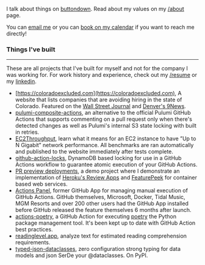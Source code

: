 I talk about things on
[buttondown](https://buttondown.email/abatilo/archive). Read about my values on
my [/about](/about) page.

You can [email me](mailto:aaronbatilo@gmail.com) or you can [book on my calendar](https://calendar.x.ai/abatilo) if you want to reach me directly!

### Things I've built

---

These are all projects that I've built for myself and not for the company I was
working for. For work history and experience, check out my [/resume](/resume)
or my [linkedin](https://www.linkedin.com/in/abatilo).

- [https://coloradoexcluded.com](https://coloradoexcluded.com), A website that
  lists companies that are avoiding hiring in the state of Colorado. Featured
  on the [Wall Street Journal](https://www.wsj.com/articles/many-companies-want-remote-workersexcept-from-colorado-11623937649?reflink=desktopwebshare_permalink) and [Denver's 9News](https://www.9news.com/video/news/local/next/website-tracks-companies-exclude-colorado-applicants-salary-requirement-law/73-ffbab2e6-bbd3-4118-b99f-c5a85361e983).
- [pulumi-composite-actions](https://github.com/abatilo/pulumi-composite-actions),
  an alternative to the official Pulumi GitHub Actions that supports commenting
  on a pull request only when there's detected changes as well as Pulumi's
  internal S3 state locking with built in retries.
- [EC2Throughput](https://ec2throughput.info), learn what it means for an EC2
  instance to have ”Up to N Gigabit” network performance. All benchmarks are
  ran automatically and published to the website immediately after tests
  complete.
- [github-action-locks](https://github.com/abatilo/github-action-locks),
  DynamoDB based locking for use in a GitHub Actions workflow to guarantee
  atomic execution of your GitHub Actions.
- [PR preview deployments](https://github.com/abatilo/streamlit-preview-environments-demo),
  a demo project where I demonstrate an implementation of [Heroku's Review
  Apps](https://devcenter.heroku.com/articles/github-integration-review-apps)
  and [FeaturePeek](https://featurepeek.com/) for container based web services.
- [Actions Panel](https://actionspanel.app), former GitHub App for managing
  manual execution of GitHub Actions. GitHub themselves, Microsoft, Docker,
  Tidal Music, MGM Resorts and over 200 other users had the GitHub App
  installed before GitHub released the feature themselves 6 months after
  launch.
- [actions-poetry](https://github.com/abatilo/actions-poetry), a GitHub Action
  for executing [poetry](https://github.com/python-poetry/poetry) the Python
  package management tool. It's been kept up to date with GitHub Action best
  practices.
- [readinglevel.app](https://readinglevel.app), analyze text for estimated
  reading comprehension requirements.
- [typed-json-dataclasses](https://github.com/abatilo/typed-json-dataclass),
  zero configuration strong typing for data models and json SerDe your
  @dataclasses. On PyPI.
